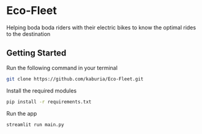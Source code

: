 # Eco-Fleet
Helping boda boda riders with their electric bikes to know the optimal rides to the destination

## Getting Started
Run the following command in your terminal

```bash
git clone https://github.com/kaburia/Eco-Fleet.git
```

Install the required modules
```bash
pip install -r requirements.txt
```

Run the app
```bash
streamlit run main.py
```
